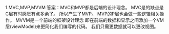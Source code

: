 1.MVC,MVP,MVVM
答案：MVC和MVP都是后端的设计理念。
MVC是的缺点是C层有时感觉有点多余了。
所以产生了MVP。
MVP的P层也会做一些逻辑相关操作。
MVVM是一个前端的框架设计理念
即在前端的数据和显示之间添加一个VM层(viewModel)来更简化我们编写的代码。
我们只需更数据就可以更改视图。